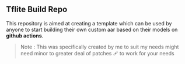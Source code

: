 ## Tflite Build Repo

This repository is aimed at creating a template which can be used by anyone to start building their own custom aar based on their models on __github actions__.

> Note : This was specifically created by me to suit my needs might need minor to greater deal of patches 🩹 to work for your needs